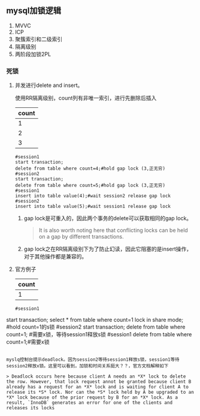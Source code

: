## mysql加锁逻辑

1. MVVC
2. ICP
3. 聚簇索引和二级索引
4. 隔离级别
5. 两阶段加锁2PL

### 死锁

1. 并发进行delete and insert。



   使用RR隔离级别，count列有非唯一索引，进行先删除后插入

   | count |
   | ----- |
   | 1     |
   | 2     |
   | 3     |

   ```mysql
   #session1
   start transaction;
   delete from table where count=4;#hold gap lock (3,正无穷)
   #session2
   start transaction;
   delete from table where count=5;#hold gap lock (3,正无穷)
   #session1
   insert into table value(4);#wait session2 release gap lock
   #session2
   insert into table value(5);#wait session1 release gap lock
   ```



   1. gap lock是可重入的，因此两个事务的delete可以获取相同的gap lock。

      > It is also worth noting here that conflicting locks can be held on a gap by different transactions.

   2. gap lock之在RR隔离级别下为了防止幻读，因此它阻塞的是insert操作，对于其他操作都是兼容的。

2. 官方例子

   | count |
   | ----- |
   | 1     |



   ```mysql
   #session1
start transaction;
select * from table where count=1 lock in share mode; #hold count=1的s锁
#session2
start transaction;
delete from table where count=1; #需要x锁，等待session1释放s锁
#session1
delete from table where count=1;#需要x锁
   ```

   myslq控制台提示deadlock。因为session2等待session1释放s锁，session1等待session2释放x锁。这里可以看到，加锁和时间关系挺大？？，官方文档解释如下

   > Deadlock occurs here because client A needs an *X* lock to delete the row. However, that lock request annot be granted because client B already has a request for an *X* lock and is waiting for client A to release its *S* lock. Nor can the *S* lock held by A be upgraded to an *X* lock because of the prior request by B for an *X* lock. As a result, `InnoDB` generates an error for one of the clients and releases its locks
